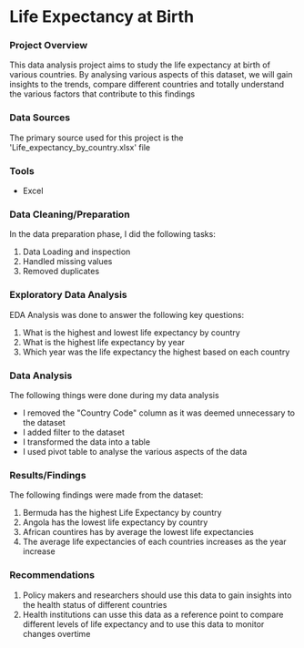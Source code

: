 # Life Expectancy at Birth

### Project Overview
This data analysis project aims to study the life expectancy at birth of various countries. By analysing various aspects of this dataset, we will gain insights to the trends, compare different countries and totally understand the various factors that contribute to this findings

### Data Sources
The primary source used for this project is the 'Life_expectancy_by_country.xlsx' file

### Tools
- Excel 

### Data Cleaning/Preparation
In the data preparation phase, I did the following tasks:
1. Data Loading and inspection
2. Handled missing values
3. Removed duplicates


### Exploratory Data Analysis
EDA Analysis was done to answer the following key questions:

1. What is the highest and lowest life expectancy by country
2. What is the highest life expectancy by year
3. Which year was the life expectancy the highest based on each country

### Data Analysis
The following things were done during my data analysis
- I removed the "Country Code" column as it was deemed unnecessary to the dataset
- I added filter to the dataset
- I transformed the data into a table
- I used pivot table to analyse the various aspects of the data

### Results/Findings
The following findings were made from the dataset:
1. Bermuda has the highest Life Expectancy by country
2. Angola has the lowest life expectancy by country
3. African countires has by average the lowest life expectancies
4. The average life expectancies of each countries increases as the year increase

### Recommendations
1. Policy makers and researchers should use this data to gain insights into the health status of different countries
2. Health institutions can usse this data as a reference point to compare different levels of life expectancy and to use this data to monitor changes overtime



